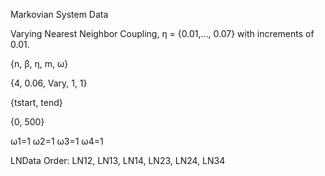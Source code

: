 Markovian System Data

Varying Nearest Neighbor Coupling, η = {0.01,..., 0.07} with increments of 0.01.

{n, β, η, m, ω}

{4, 0.06, Vary, 1, 1}

{tstart, tend}

{0, 500}

ω1=1 ω2=1 ω3=1 ω4=1

LNData Order: LN12, LN13, LN14, LN23, LN24, LN34
